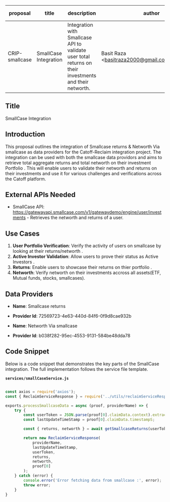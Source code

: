 | proposal | title              | description                   | author                     | discussions-to | status | type        | category | created    | requires |
|----------|--------------------|-------------------------------|----------------------------|----------------|--------|-------------|----------|------------|----------|
| CRIP-smallcase   | SmallCase Integration | Integration with Smallcase API to validate user total returns on their investments and their networth. | Basit Raza <basitraza2000@gmail.com@gmail.com> |         | Draft  | Integration | CRIP     | 2024-06-30 |          |

## Title

SmallCase Integration

## Introduction

This proposal outlines the integration of Smallcase returns & Networth Via smallcase  as  data providers for the Catoff-Reclaim integration project. The integration can be used with both the smallcase data providors and aims to retrieve total aggregate returns and total networth on their investment Portfolio . This will enable users to validate their networth and returns on their investments and use it for various challenges and verifications across the Catoff platform.

## External APIs Needed

- SmallCase API: https://gatewayapi.smallcase.com/v1/gatewaydemo/engine/user/investments - Retrieves the networth and returns of a user.

## Use Cases

1. **User Portfolio Verification**: Verify the activity of users on smallcase by looking at their returns/networth .
2. **Active Investor Validation**: Allow users to prove their status as Active Investors .
3. **Returns**: Enable users to showcase their returns on thier  portfolio .
4. **Networth**: Verify networth on their investments accross all assets(ETF, Mutual funds, stocks, smallcases).

## Data Providers

- **Name**: Smallcase returns
- **Provider Id**: 72569723-4e63-440d-84f6-0f9d8cae932b

- **Name**: Networth Via smallcase
- **Provider Id**: b038f282-95ec-4553-9131-584be48dda78


## Code Snippet

Below is a code snippet that demonstrates the key parts of the SmallCase integration. The full implementation follows the service file template.

**`services/smallCaseService.js`**

```javascript

const axios = require('axios');
const { ReclaimServiceResponse } = require('../utils/reclaimServiceResponse');

exports.processSmallcaseData = async (proof, providerName) => {
    try {
        const userToken = JSON.parse(proof[0].claimData.context).extractedParameters.authToken;
        const lastUpdateTimeStamp = proof[0].claimData.timestampS;

        const { returns, networth } = await getSmallcaseReturns(userToken);

        return new ReclaimServiceResponse(
            providerName,
            lastUpdateTimeStamp,
            userToken,
            returns,
            networth,
            proof[0]
        );
    } catch (error) {
        console.error('Error fetching data from smallcase :', error);
        throw error;
    }
}
